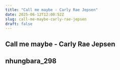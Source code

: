 ```yaml
---
title: "Call me maybe - Carly Rae Jepsen"
date: 2025-06-12T12:00:52Z
slug: call-me-maybe-carly-rae-jepsen
draft: false
---
```


## Call me maybe - Carly Rae Jepsen

## nhungbara_298

